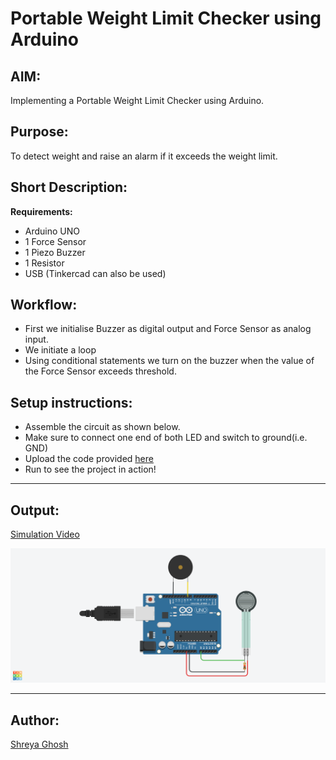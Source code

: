 # Portable Weight Limit Checker using Arduino

## AIM:

Implementing a Portable Weight Limit Checker using Arduino.

## Purpose:

To detect weight and raise an alarm if it exceeds the weight limit.

## Short Description:

**Requirements:**

- Arduino UNO
- 1 Force Sensor
- 1 Piezo Buzzer
- 1 Resistor
- USB
  (Tinkercad can also be used)

## Workflow:

- First we initialise Buzzer as digital output and Force Sensor as analog input.
- We initiate a loop
- Using conditional statements we turn on the buzzer when the value of the Force Sensor exceeds threshold.

## Setup instructions:

- Assemble the circuit as shown below.
- Make sure to connect one end of both LED and switch to ground(i.e. GND)
- Upload the code provided [here](./portable_weight_limit_checker_using_arduino.ino)
- Run to see the project in action!

---

## Output:

[Simulation Video](./images/portable_weight_limit_checker.mp4)

![Tinkercad Circuit](./images/portable_weight_limit_checker_using_arduino.png)

---

## Author:

[Shreya Ghosh](https://github.com/shreya024)

